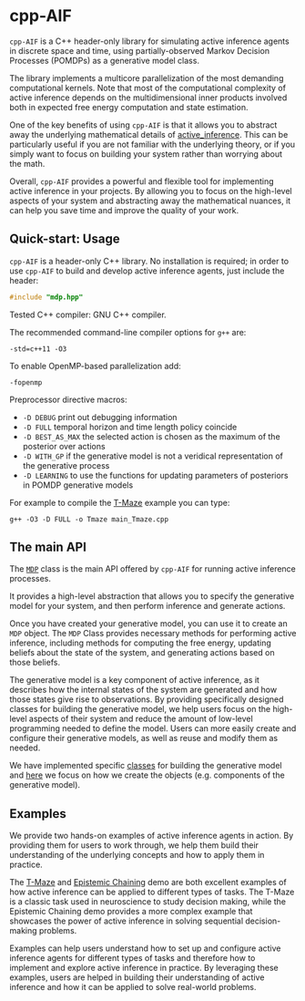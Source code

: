 # cpp-AIF
``cpp-AIF`` is a C++ header-only library for simulating active inference agents in
discrete space and time, using partially-observed Markov Decision Processes
(POMDPs) as a generative model class.

The library implements a multicore parallelization of the most demanding computational kernels. Note that most of the computational complexity of active inference depends on the multidimensional inner products involved both in expected free energy computation and state estimation.

One of the key benefits of using ``cpp-AIF`` is that it allows you to abstract away the underlying mathematical details of [active_inference](doc/active_inference.md). This can be particularly useful if you are not familiar with the underlying theory, or if you simply want to focus on building your system rather than worrying about the math.

Overall, ``cpp-AIF`` provides a powerful and flexible tool for implementing active inference in your projects. By allowing you to focus on the high-level aspects of your system and abstracting away the mathematical nuances, it can help you save time and improve the quality of your work.

<!--
realizzare un tutorial così? https://pymdp-rtd.readthedocs.io/en/latest/notebooks/active_inference_from_scratch.html

poi c'è quest'altro tutorial https://pymdp-rtd.readthedocs.io/en/latest/notebooks/using_the_agent_class.html

aggiungere una cosa così in mdp class? https://pymdp-rtd.readthedocs.io/en/latest/notebooks/pymdp_fundamentals.html#constructing-factorized-distributions-with-object-arrays
-->

## Quick-start: Usage
``cpp-AIF`` is a header-only C++ library. No installation is required; in order to use ``cpp-AIF`` to build and develop active inference agents, just include the header:

```c++
#include "mdp.hpp"
```

Tested C++ compiler: GNU C++ compiler.

The recommended command-line compiler options for `g++` are:

`-std=c++11 -O3`

To enable OpenMP-based parallelization add:

`-fopenmp`

Preprocessor directive macros:
- `-D DEBUG` print out debugging information
- `-D FULL` temporal horizon and time length policy coincide
- `-D BEST_AS_MAX` the selected action is chosen as the maximum of the posterior over actions
- `-D WITH_GP` if the generative model is not a veridical representation of the generative process
- `-D LEARNING` to use the functions for updating parameters of posteriors in POMDP generative models

For example to compile the [T-Maze](doc/tmaze_doc/tmaze.md) example you can type:

`g++ -O3 -D FULL -o Tmaze main_Tmaze.cpp`

## The main API

The [`MDP`](doc/mdp_class.md) class is the main API offered by ``cpp-AIF`` for running active inference processes.

It provides a high-level abstraction that allows you to specify the generative model for your system, and then perform inference and generate actions.

Once you have created your generative model, you can use it to create an `MDP` object. The `MDP` Class provides necessary methods for performing active inference, including methods for computing the free energy, updating beliefs about the state of the system, and generating actions based on those beliefs.

The generative model is a key component of active inference, as it describes how the internal states of the system are generated and how those states give rise to observations. By providing specifically designed classes for building the generative model, we help users focus on the high-level aspects of their system and reduce the amount of low-level programming needed to define the model. Users can more easily create and configure their generative models, as well as reuse and modify them as needed.

We have implemented specific [classes](doc/generative_model_classes.md) for building the generative model and [here](doc/data_structure.md) we focus on how we create the objects (e.g. components of the generative model).

## Examples

We provide two hands-on examples of active inference agents in action. By providing them for users to work through, we help them build their understanding of the underlying concepts and how to apply them in practice.

The [T-Maze](doc/tmaze_doc/tmaze.md) and [Epistemic Chaining](doc/cue_chaining_doc/cue_chaining.md) demo are both excellent examples of how active inference can be applied to different types of tasks. The T-Maze is a classic task used in neuroscience to study decision making, while the Epistemic Chaining demo provides a more complex example that showcases the power of active inference in solving sequential decision-making problems.

Examples can help users understand how to set up and configure active inference agents for different types of tasks and therefore how to implement and explore active inference in practice. By leveraging these examples, users are helped in building their understanding of active inference and how it can be applied to solve real-world problems.





